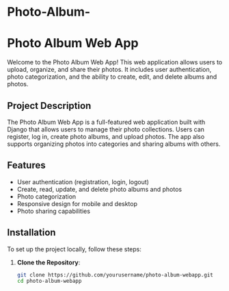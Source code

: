 # Photo-Album-
# Photo Album Web App

Welcome to the Photo Album Web App! This web application allows users to upload, organize, and share their photos. It includes user authentication, photo categorization, and the ability to create, edit, and delete albums and photos.


## Project Description
The Photo Album Web App is a full-featured web application built with Django that allows users to manage their photo collections. Users can register, log in, create photo albums, and upload photos. The app also supports organizing photos into categories and sharing albums with others.

## Features
- User authentication (registration, login, logout)
- Create, read, update, and delete photo albums and photos
- Photo categorization
- Responsive design for mobile and desktop
- Photo sharing capabilities

## Installation
To set up the project locally, follow these steps:

1. **Clone the Repository**:
   ```bash
   git clone https://github.com/yourusername/photo-album-webapp.git
   cd photo-album-webapp

